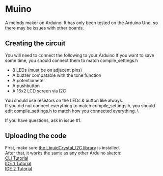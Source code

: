 # Muino
A melody maker on Arduino.
It has only been tested on the Arduino Uno, so there may be issues with other boards.

## Creating the circuit
You will need to connect the following to your Arduino
If you want to save some time, you should connect them to match compile_settings.h
* 8 LEDs (must be on adjacent pins)
* A buzzer compatable with the tone function
* A potentiometer
* A pushbutton
* A 16x2 LCD screen via I2C

You should use resistors on the LEDs & button like always. \
If you did not connect everything to match compile_settings.h,
you should edit compile_settings.h to match how you connected everything. \

If you have questions, ask in issue #1.

## Uploading the code
First, make sure [the LiquidCrystal_I2C library](https://www.arduino.cc/reference/en/libraries/liquidcrystal-i2c/) is installed. \
After that, it works the same as any other Arduino sketch: \
[CLI Tutorial](https://arduino.github.io/arduino-cli/0.19/getting-started/#compile-and-upload-the-sketch) \
[IDE 1 Tutorial](https://docs.arduino.cc/software/ide-v1/tutorials/arduino-ide-v1-basics#uploading) \
[IDE 2 Tutorial](https://docs.arduino.cc/software/ide-v2/tutorials/getting-started/ide-v2-uploading-a-sketch)
